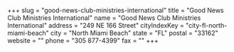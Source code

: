 +++
slug = "good-news-club-ministries-international"
title = "Good News Club Ministries International"
name = "Good News Club Ministries International"
address = "249 NE 166 Street"
cityIndexKey = "city-fl-north-miami-beach"
city = "North Miami Beach"
state = "FL"
postal = "33162"
website = ""
phone = "305 877-4399"
fax = ""
+++
